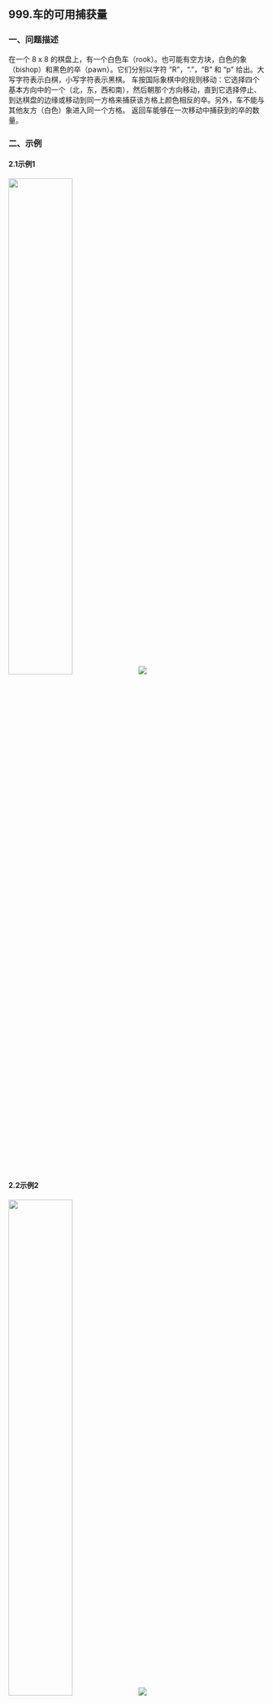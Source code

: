 ## 999.车的可用捕获量
### 一、问题描述
在一个 8 x 8 的棋盘上，有一个白色车（rook）。也可能有空方块，白色的象（bishop）和黑色的卒（pawn）。它们分别以字符 “R”，“.”，“B” 和 “p” 给出。大写字符表示白棋，小写字符表示黑棋。
车按国际象棋中的规则移动：它选择四个基本方向中的一个（北，东，西和南），然后朝那个方向移动，直到它选择停止、到达棋盘的边缘或移动到同一方格来捕获该方格上颜色相反的卒。另外，车不能与其他友方（白色）象进入同一个方格。
返回车能够在一次移动中捕获到的卒的数量。
### 二、示例
#### 2.1示例1

<img src="./img/1.PNG" width=50%>

<img src='./img/1-1.PNG'>

#### 2.2示例2

<img src='./img/2.PNG' width=50%>

<img src='./img/2-2.PNG'>

#### 2.3示例3

<img src='./img/3.PNG' width=50%>

<img src="./img/3-3.PNG">

#### 注意
1. board.length == board[i].length == 8
2. board[i][j] 可以是 'R'，'.'，'B' 或 'p'
3. 只有一个格子上存在 board[i][j] == 'R'

### 三、解题思路
1. 对于本题，首先，我们要找到`R`的位置，可以通过暴力遍历的方式获取到`R`的坐标位置
2. 得到了`R`的位置之后，以`R`的位置为起点，分别向四个方向移动，遇到以下情况停止：
   - 超出棋盘边界
   - 遇到象
   - 捕获到卒
#### 那么如何处理车向四个方向移动呢？
1. 首先我们将棋盘抽象成由`X(行)`和`Y(列)`组成，则`X(行)`设定为从西到东方向，`Y(列)`设定为从北到南方向。即上北，下南，左西，右东，则x表示在X上的位置，y表示在Y上的位置。
   - `(0 + x, 1 + y)`：x坐标不变，y前进一格，则是**由西向东移动**
   - `(1 + x, 0 + y)`: y坐标不变，x前进一格，则是**由北向南移动**
   - `(0 + x, -1 + y)`: x坐标不变，y后退一格，则是**由东向西移动**
   - `(-1 + x, 0 + y)`: y坐标不变，x后退一格，则是**由南向北移动**
2. 由此可见，我们可以把`x`的位置移动由数组`[0, 1, 0, -1]`表示;`y`的位置移动由数组`[1, 0, -1, 0]`表示

### 四、代码实现
#### 方法一
```javascript
/**
 * @param {character[][]} board
 * @return {number}
 */
var numRookCaptures = function(board) {
    //定义四个方向
    let dx = [0, 1, 0, -1]
    let dy = [1, 0, -1, 0]
    let x, y
    // 定义最终捕获到的卒的数量
    let sum = 0
    // 遍历找到R的位置坐标
    for (let i=0; i<board.length; i++) {
        for (let j=0; j<board[i].length; j++) {
            if (board[i][j] == "R") {
                x = i
                y = j
                break
            }
        }
    }
    // 分别朝四个方向移动
    for (let k=0; k<4; k++) {
        //移动的步数未知
        for (let step=1;;step++) {
            let tx = x + step * dx[k]
            let ty = y + step * dy[k]
            // 越界或碰到象的判断
            if (tx<0 || tx>=8 || ty<0 || ty>=8 || board[tx][ty] == "B") {
                break
            }
            // 找到一个卒，加1
            if (board[tx][ty] == "p") {
                sum++
                break
            }
        }
    }
    return sum
};
```
#### 方法二：递归
```javascript
/**
 * @param {character[][]} board
 * @return {number}
 */
// 
function move(board, x, y, dx, dy) {
    if (x<0 || y<0 || x>=8 || y>=8 || board[x][y]== 'B') {
        return 0
    }
    if (board[x][y] == 'p') {
        return 1
    }
    // 上面两种情况都不满足，那就继续移动
    x = x + dx
    y = y + dy
    // //返回吃掉的卒的个数
    return move(board, x, y, dx, dy)
}
var numRookCaptures = function(board) {
   let dx = [0, 1, 0, -1]
   let dy = [1, 0, -1, 0]
   let x, y
   let sum = 0
   for (let i=0; i<board.length; i++) {
       for (let j=0; j<board[i].length; j++) {
           if (board[i][j] == "R") {
               x = i
               y = j
               // //一直向某一个方向移动，如果找到了卒或者遇到了象或者越界，就换另一个方向一直走
               for (let k=0; k<4; k++) {
                   sum = sum + move(board, x, y, dx[k], dy[k])
               }
               return sum
           }
       }
       return 0 // 棋盘中没有车
   }
};
```

